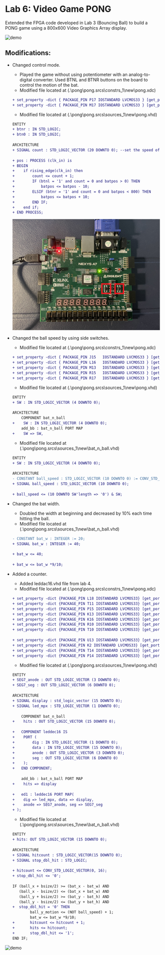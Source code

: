 # Lab 6: Video Game PONG
Extended the FPGA code developed in Lab 3 (Bouncing Ball) to build a PONG game using a 800x600 Video Graphics Array display.

![demo](pong/demo/demo1.gif)

## Modifications:
* Changed control mode.
    * Played the game without using potentiometer with an analog-to-digital converter. Used BTNL and BTNR buttons on the board to control the motion of the bat.
    * Modified file located at (.\pong\pong.srcs\constrs_1\new\pong.xdc)
    ```diff
    + set_property -dict { PACKAGE_PIN P17 IOSTANDARD LVCMOS33 } [get_ports { btnl }];
    + set_property -dict { PACKAGE_PIN M17 IOSTANDARD LVCMOS33 } [get_ports { btnr }];
    ```
    * Modified file located at (.\pong\pong.srcs\sources_1\new\pong.vhd)
    ```diff
    ENTITY
    + btnr : IN STD_LOGIC;
    + btn0 : IN STD_LOGIC;

    ARCHITECTURE
    + SIGNAL count : STD_LOGIC_VECTOR (20 DOWNTO 0); --set the speed of the moving bat.

    + pos : PROCESS (clk_in) is
    + BEGIN
    +    if rising_edge(clk_in) then
    +        count <= count + 1;
    +        IF (btnl = '1' and count = 0 and batpos > 0) THEN
    +            batpos <= batpos - 10;
    +        ELSIF (btnr = '1' and count = 0 and batpos < 800) THEN
    +            batpos <= batpos + 10;
    +        END IF;
    +    end if;
    + END PROCESS;
    ```
    ![demo](pong/demo/demo2.jpg)

* Changed the ball speed by using side switches.
    * Modified file located at (.\pong\pong.srcs\constrs_1\new\pong.xdc)
    ```diff
    + set_property -dict { PACKAGE_PIN J15   IOSTANDARD LVCMOS33 } [get_ports { SW[0] }];
    + set_property -dict { PACKAGE_PIN L16   IOSTANDARD LVCMOS33 } [get_ports { SW[1] }];
    + set_property -dict { PACKAGE_PIN M13   IOSTANDARD LVCMOS33 } [get_ports { SW[2] }];
    + set_property -dict { PACKAGE_PIN R15   IOSTANDARD LVCMOS33 } [get_ports { SW[3] }];
    + set_property -dict { PACKAGE_PIN R17   IOSTANDARD LVCMOS33 } [get_ports { SW[4] }];
    ```
    * Modified file located at (.\pong\pong.srcs\sources_1\new\pong.vhd)
    ```diff
    ENTITY
    + SW : IN STD_LOGIC_VECTOR (4 DOWNTO 0);

    ARCHITECTURE
        COMPONENT bat_n_ball
    +    SW : IN STD_LOGIC_VECTOR (4 DOWNTO 0);
        add_bb : bat_n_ball PORT MAP
    +    SW => SW,
    ```
    * Modified file located at (.\pong\pong.srcs\sources_1\new\bat_n_ball.vhd)
    ```diff
    ENTITY
    + SW : IN STD_LOGIC_VECTOR (4 DOWNTO 0);

    ARCHITECTURE
    - CONSTANT ball_speed : STD_LOGIC_VECTOR (10 DOWNTO 0) := CONV_STD_LOGIC_VECTOR (6, 11);
    + SIGNAL ball_speed : STD_LOGIC_VECTOR (10 DOWNTO 0);

    + ball_speed <= (10 DOWNTO SW'length => '0') & SW;
    ```

* Changed the bat width.
    * Doubled the width at beginning and decreased by 10% each time hitting the ball.
    * Modified file located at (.\pong\pong.srcs\sources_1\new\bat_n_ball.vhd)
    ```diff
    - CONSTANT bat_w : INTEGER := 20;
    + SIGNAL bat_w : INTEGER := 40;

    + bat_w <= 40;

    + bat_w <= bat_w *9/10;
    ```

* Added a counter.
    * Added leddac16.vhd file from lab 4.
    * Modified file located at (.\pong\pong.srcs\constrs_1\new\pong.xdc)
    ```diff
    + set_property -dict {PACKAGE_PIN L18 IOSTANDARD LVCMOS33} [get_ports {SEG7_seg[0]}]
    + set_property -dict {PACKAGE_PIN T11 IOSTANDARD LVCMOS33} [get_ports {SEG7_seg[1]}]
    + set_property -dict {PACKAGE_PIN P15 IOSTANDARD LVCMOS33} [get_ports {SEG7_seg[2]}]
    + set_property -dict {PACKAGE_PIN K13 IOSTANDARD LVCMOS33} [get_ports {SEG7_seg[3]}]
    + set_property -dict {PACKAGE_PIN K16 IOSTANDARD LVCMOS33} [get_ports {SEG7_seg[4]}]
    + set_property -dict {PACKAGE_PIN R10 IOSTANDARD LVCMOS33} [get_ports {SEG7_seg[5]}]
    + set_property -dict {PACKAGE_PIN T10 IOSTANDARD LVCMOS33} [get_ports {SEG7_seg[6]}]

    + set_property -dict {PACKAGE_PIN U13 IOSTANDARD LVCMOS33} [get_ports {SEG7_anode[0]}]
    + set_property -dict {PACKAGE_PIN K2 IOSTANDARD LVCMOS33} [get_ports {SEG7_anode[1]}]
    + set_property -dict {PACKAGE_PIN T14 IOSTANDARD LVCMOS33} [get_ports {SEG7_anode[2]}]
    + set_property -dict {PACKAGE_PIN P14 IOSTANDARD LVCMOS33} [get_ports {SEG7_anode[3]}]
    ```
    * Modified file located at (.\pong\pong.srcs\sources_1\new\pong.vhd)
    ```diff
    ENTITY
    + SEG7_anode : OUT STD_LOGIC_VECTOR (3 DOWNTO 0);
    + SEG7_seg : OUT STD_LOGIC_VECTOR (6 DOWNTO 0);

    ARCHITECTURE
    + SIGNAL display : std_logic_vector (15 DOWNTO 0);
    + SIGNAL led_mpx : STD_LOGIC_VECTOR (1 DOWNTO 0);

        COMPONENT bat_n_ball
    +    hits : OUT STD_LOGIC_VECTOR (15 DOWNTO 0);

    +   COMPONENT leddec16 IS
    +    PORT (
    +        dig : IN STD_LOGIC_VECTOR (1 DOWNTO 0);
    +        data : IN STD_LOGIC_VECTOR (15 DOWNTO 0);
    +        anode : OUT STD_LOGIC_VECTOR (3 DOWNTO 0);
    +        seg : OUT STD_LOGIC_VECTOR (6 DOWNTO 0)
    +    );
    +   END COMPONENT;

        add_bb : bat_n_ball PORT MAP
    +    hits => display

    +   ed1 : leddec16 PORT MAP(
    +    dig => led_mpx, data => display, 
    +    anode => SEG7_anode, seg => SEG7_seg
    + );
    ```
    * Modified file located at (.\pong\pong.srcs\sources_1\new\bat_n_ball.vhd)
    ```diff
    ENTITY
    + hits: OUT STD_LOGIC_VECTOR (15 DOWNTO 0);

    ARCHITECTURE
    + SIGNAL hitcount : STD_LOGIC_VECTOR(15 DOWNTO 0);
    + SIGNAL stop_dbl_hit : STD_LOGIC;

    + hitcount <= CONV_STD_LOGIC_VECTOR(0, 16);
    + stop_dbl_hit <= '0';

    IF (ball_x + bsize/2) >= (bat_x - bat_w) AND
       (ball_x - bsize/2) <= (bat_x + bat_w) AND
       (ball_y + bsize/2) >= (bat_y - bat_h) AND
       (ball_y - bsize/2) <= (bat_y + bat_h) AND
    +  stop_dbl_hit = '0' THEN
            ball_y_motion <= (NOT ball_speed) + 1;
            bat_w <= bat_w *9/10;
    +       hitcount <= hitcount + 1;
    +       hits <= hitcount;
    +       stop_dbl_hit <= '1';
    END IF;
    ```

![demo](pong/demo/demo3.gif)